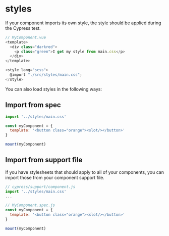 # styles

If your component imports its own style, the style should be applied during the Cypress test.

```js
// MyComponent.vue
<template>
  <div class="darkred">
    <p class="green">I get my style from main.css</p>
  </div>
</template>

<style lang="scss">
  @import "./src/styles/main.css";
</style>
```

You can also load styles in the following ways:

## Import from spec

```js
import '../styles/main.css'

const myComponent = {
  template: '<button class="orange"><slot/></button>'
}

mount(myComponent)
```

## Import from support file

If you have stylesheets that should apply to all of your components, you can import those from your component support file.

```js
// cypress/support/component.js
import '../styles/main.css'
...

// MyComponent.spec.js
const myComponent = {
  template: '<button class="orange"><slot/></button>'
}

mount(myComponent)
```
